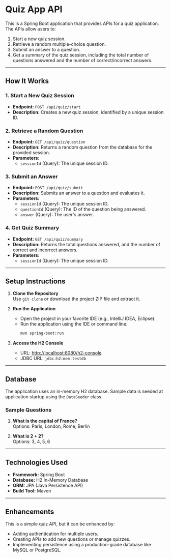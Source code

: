 
# Quiz App API

This is a Spring Boot application that provides APIs for a quiz application. The APIs allow users to:

1. Start a new quiz session.
2. Retrieve a random multiple-choice question.
3. Submit an answer to a question.
4. Get a summary of the quiz session, including the total number of questions answered and the number of correct/incorrect answers.

---

## How It Works

### 1. **Start a New Quiz Session**
- **Endpoint:** `POST /api/quiz/start`
- **Description:** Creates a new quiz session, identified by a unique session ID.

### 2. **Retrieve a Random Question**
- **Endpoint:** `GET /api/quiz/question`
- **Description:** Returns a random question from the database for the provided session.
- **Parameters:**
  - `sessionId` (Query): The unique session ID.

### 3. **Submit an Answer**
- **Endpoint:** `POST /api/quiz/submit`
- **Description:** Submits an answer to a question and evaluates it.
- **Parameters:**
  - `sessionId` (Query): The unique session ID.
  - `questionId` (Query): The ID of the question being answered.
  - `answer` (Query): The user's answer.

### 4. **Get Quiz Summary**
- **Endpoint:** `GET /api/quiz/summary`
- **Description:** Returns the total questions answered, and the number of correct and incorrect answers.
- **Parameters:**
  - `sessionId` (Query): The unique session ID.

---

## Setup Instructions

1. **Clone the Repository**  
   Use `git clone` or download the project ZIP file and extract it.

2. **Run the Application**  
   - Open the project in your favorite IDE (e.g., IntelliJ IDEA, Eclipse).
   - Run the application using the IDE or command line:  
     ```bash
     mvn spring-boot:run
     ```

3. **Access the H2 Console**  
   - URL: [http://localhost:8080/h2-console](http://localhost:8080/h2-console)  
   - JDBC URL: `jdbc:h2:mem:testdb`

---

## Database

The application uses an in-memory H2 database. Sample data is seeded at application startup using the `DataSeeder` class.

### Sample Questions

1. **What is the capital of France?**  
   Options: Paris, London, Rome, Berlin  

2. **What is 2 + 2?**  
   Options: 3, 4, 5, 6  

---

## Technologies Used

- **Framework:** Spring Boot
- **Database:** H2 In-Memory Database
- **ORM:** JPA (Java Persistence API)
- **Build Tool:** Maven

---

## Enhancements

This is a simple quiz API, but it can be enhanced by:
- Adding authentication for multiple users.
- Creating APIs to add new questions or manage quizzes.
- Implementing persistence using a production-grade database like MySQL or PostgreSQL.
